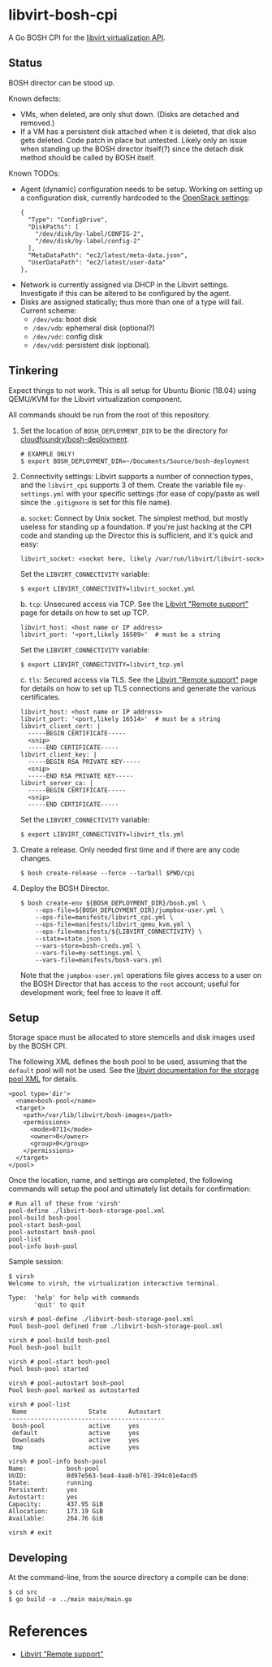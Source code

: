 # libvirt-bosh-cpi
A Go BOSH CPI for the [libvirt virtualization API](https://libvirt.org/).

## Status

BOSH director can be stood up.

Known defects:
* VMs, when deleted, are only shut down. (Disks are detached and removed.)
* If a VM has a persistent disk attached when it is deleted, that disk also gets deleted. Code patch in place but untested. Likely only an issue when standing up the BOSH director itself(?) since the detach disk method should be called by BOSH itself.

Known TODOs:
* Agent (dynamic) configuration needs to be setup. Working on setting up a configuration disk, currently hardcoded to the [OpenStack settings](https://github.com/cloudfoundry/bosh-linux-stemcell-builder/blob/master/stemcell_builder/stages/bosh_openstack_agent_settings/apply.sh):
  ```
  {
    "Type": "ConfigDrive",
    "DiskPaths": [
      "/dev/disk/by-label/CONFIG-2",
      "/dev/disk/by-label/config-2"
    ],
    "MetaDataPath": "ec2/latest/meta-data.json",
    "UserDataPath": "ec2/latest/user-data"
  },
  ```
* Network is currently assigned via DHCP in the Libvirt settings. Investigate if this can be altered to be configured by the agent.
* Disks are assigned statically; thus more than one of a type will fail. Current scheme:
  * `/dev/vda`: boot disk
  * `/dev/vdb`: ephemeral disk (optional?)
  * `/dev/vdc`: config disk
  * `/dev/vdd`: persistent disk (optional).

## Tinkering

Expect things to not work. This is all setup for Ubuntu Bionic (18.04) using QEMU/KVM for the Libvirt virtualization component.

All commands should be run from the root of this repository.

1. Set the location of `BOSH_DEPLOYMENT_DIR` to be the directory for [cloudfoundry/bosh-deployment](https://github.com/cloudfoundry/bosh-deployment).
   ```
   # EXAMPLE ONLY!
   $ export BOSH_DEPLOYMENT_DIR=~/Documents/Source/bosh-deployment
   ```

2. Connectivity settings: Libvirt supports a number of connection types, and the `libvirt_cpi` supports 3 of them. Create the variable file  `my-settings.yml` with your specific settings (for ease of copy/paste as well since the `.gitignore` is set for this file name).

   a. `socket`: Connect by Unix socket. The simplest method, but mostly useless for standing up a foundation. If you're just hacking at the CPI code and standing up the Director this is sufficient, and it's quick and easy:
   ```
   libvirt_socket: <socket here, likely /var/run/libvirt/libvirt-sock>
   ```
   Set the `LIBVIRT_CONNECTIVITY` variable:
   ```
   $ export LIBVIRT_CONNECTIVITY=libvirt_socket.yml
   ```
   b. `tcp`: Unsecured access via TCP. See the [Libvirt "Remote support"](https://libvirt.org/remote.html) page for details on how to set up TCP.
   ```
   libvirt_host: <host name or IP address>
   libvirt_port: '<port,likely 16509>'  # must be a string
   ```
   Set the `LIBVIRT_CONNECTIVITY` variable:
   ```
   $ export LIBVIRT_CONNECTIVITY=libvirt_tcp.yml
   ```
   c. `tls`: Secured access via TLS. See the [Libvirt "Remote support"](https://libvirt.org/remote.html) page for details on how to set up TLS connections and generate the various certificates.
   ```
   libvirt_host: <host name or IP address>
   libvirt_port: '<port,likely 16514>'  # must be a string
   libvirt_client_cert: |
     -----BEGIN CERTIFICATE-----
     <snip>
     -----END CERTIFICATE-----
   libvirt_client_key: |
     -----BEGIN RSA PRIVATE KEY-----
     <snip>
     -----END RSA PRIVATE KEY-----
   libvirt_server_ca: |
     -----BEGIN CERTIFICATE-----
     <snip>
     -----END CERTIFICATE-----
   ```
   Set the `LIBVIRT_CONNECTIVITY` variable:
   ```
   $ export LIBVIRT_CONNECTIVITY=libvirt_tls.yml
   ```

3. Create a release. Only needed first time and if there are any code changes.
   ```
   $ bosh create-release --force --tarball $PWD/cpi
   ```

4. Deploy the BOSH Director.
   ```
   $ bosh create-env ${BOSH_DEPLOYMENT_DIR}/bosh.yml \
       --ops-file=${BOSH_DEPLOYMENT_DIR}/jumpbox-user.yml \
       --ops-file=manifests/libvirt_cpi.yml \
       --ops-file=manifests/libvirt_qemu_kvm.yml \
       --ops-file=manifests/${LIBVIRT_CONNECTIVITY} \
       --state=state.json \
       --vars-store=bosh-creds.yml \
       --vars-file=my-settings.yml \
       --vars-file=manifests/bosh-vars.yml
   ```
   Note that the `jumpbox-user.yml` operations file gives access to a user on the BOSH Director that has access to the `root` account; useful for development work; feel free to leave it off.

## Setup

Storage space must be allocated to store stemcells and disk images used by the BOSH CPI. 

The following XML defines the bosh pool to be used, assuming that the `default` pool will not be used. See the [libvirt documentation for the storage pool XML](https://libvirt.org/formatstorage.html) for details.

```
<pool type='dir'>
  <name>bosh-pool</name>
  <target>
    <path>/var/lib/libvirt/bosh-images</path>
    <permissions>
      <mode>0711</mode>
      <owner>0</owner>
      <group>0</group>
    </permissions>
  </target>
</pool>
```

Once the location, name, and settings are completed, the following commands will setup the pool and ultimately list details for confirmation:

```
# Run all of these from 'virsh'
pool-define ./libvirt-bosh-storage-pool.xml
pool-build bosh-pool
pool-start bosh-pool
pool-autostart bosh-pool
pool-list
pool-info bosh-pool
```

Sample session:

```
$ virsh
Welcome to virsh, the virtualization interactive terminal.

Type:  'help' for help with commands
       'quit' to quit

virsh # pool-define ./libvirt-bosh-storage-pool.xml
Pool bosh-pool defined from ./libvirt-bosh-storage-pool.xml

virsh # pool-build bosh-pool
Pool bosh-pool built

virsh # pool-start bosh-pool
Pool bosh-pool started

virsh # pool-autostart bosh-pool
Pool bosh-pool marked as autostarted

virsh # pool-list
 Name                 State      Autostart 
-------------------------------------------
 bosh-pool            active     yes       
 default              active     yes       
 Downloads            active     yes       
 tmp                  active     yes       

virsh # pool-info bosh-pool
Name:           bosh-pool
UUID:           0d97e563-5ea4-4aa0-b701-394c01e4acd5
State:          running
Persistent:     yes
Autostart:      yes
Capacity:       437.95 GiB
Allocation:     173.19 GiB
Available:      264.76 GiB

virsh # exit
```

## Developing

At the command-line, from the source directory a compile can be done:

```
$ cd src
$ go build -o ../main main/main.go
```

# References

* [Libvirt "Remote support"](https://libvirt.org/remote.html) 